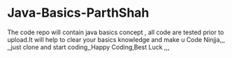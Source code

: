 # Java-Basics-ParthShah
The code repo will contain java basics concept , all code are tested prior to upload.It will help to clear your basics knowledge and make u Code Ninjja,,,
,,just clone and start coding,,Happy Coding,Best Luck ,,,

